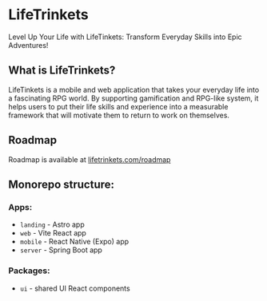 # LifeTrinkets

Level Up Your Life with LifeTinkets: Transform Everyday Skills into Epic Adventures!

## What is LifeTrinkets?

LifeTinkets is a mobile and web application that takes your everyday life into a fascinating RPG world. By supporting gamification and RPG-like system, it helps users to put their life skills and experience into a measurable framework that will motivate them to return to work on themselves.

## Roadmap
Roadmap is available at [lifetrinkets.com/roadmap](https://lifetrinkets.app/roadmap)

## Monorepo structure:
### Apps:
- `landing` - Astro app
- `web` - Vite React app
- `mobile` - React Native (Expo) app
- `server` - Spring Boot app

### Packages:
- `ui` - shared UI React components

